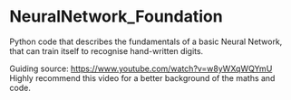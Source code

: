 # NeuralNetwork_Foundation
Python code that describes the fundamentals of a basic Neural Network, that can train itself to recognise hand-written digits.


Guiding source: https://www.youtube.com/watch?v=w8yWXqWQYmU
Highly recommend this video for a better background of the maths and code.
